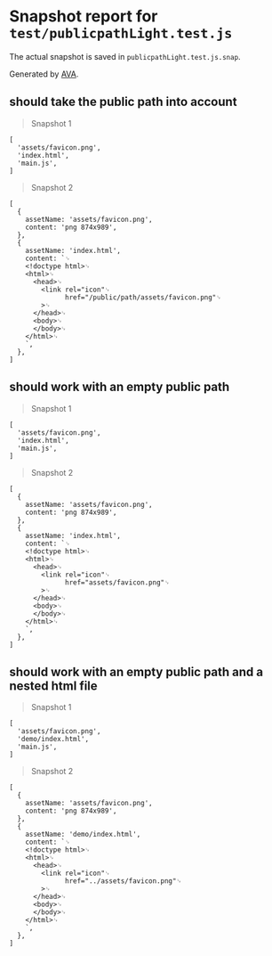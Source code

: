 # Snapshot report for `test/publicpathLight.test.js`

The actual snapshot is saved in `publicpathLight.test.js.snap`.

Generated by [AVA](https://ava.li).

## should take the public path into account

> Snapshot 1

    [
      'assets/favicon.png',
      'index.html',
      'main.js',
    ]

> Snapshot 2

    [
      {
        assetName: 'assets/favicon.png',
        content: 'png 874x989',
      },
      {
        assetName: 'index.html',
        content: `␊
        <!doctype html>␊
        <html>␊
          <head>␊
            <link rel="icon"␊
                  href="/public/path/assets/favicon.png"␊
            >␊
          </head>␊
          <body>␊
          </body>␊
        </html>␊
        `,
      },
    ]

## should work with an empty public path

> Snapshot 1

    [
      'assets/favicon.png',
      'index.html',
      'main.js',
    ]

> Snapshot 2

    [
      {
        assetName: 'assets/favicon.png',
        content: 'png 874x989',
      },
      {
        assetName: 'index.html',
        content: `␊
        <!doctype html>␊
        <html>␊
          <head>␊
            <link rel="icon"␊
                  href="assets/favicon.png"␊
            >␊
          </head>␊
          <body>␊
          </body>␊
        </html>␊
        `,
      },
    ]

## should work with an empty public path and a nested html file

> Snapshot 1

    [
      'assets/favicon.png',
      'demo/index.html',
      'main.js',
    ]

> Snapshot 2

    [
      {
        assetName: 'assets/favicon.png',
        content: 'png 874x989',
      },
      {
        assetName: 'demo/index.html',
        content: `␊
        <!doctype html>␊
        <html>␊
          <head>␊
            <link rel="icon"␊
                  href="../assets/favicon.png"␊
            >␊
          </head>␊
          <body>␊
          </body>␊
        </html>␊
        `,
      },
    ]
